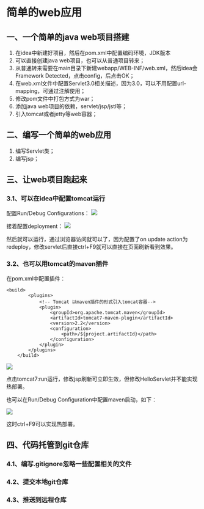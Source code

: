 # 简单的web应用

## 一、一个简单的java web项目搭建

1. 在idea中新建好项目，然后在pom.xml中配置编码环境，JDK版本
2. 可以直接创建java web项目，也可以从普通项目转来；
3. 从普通转来需要在main目录下新建webapp/WEB-INF/web.xml，然后idea会Framework Detected，点击config，后点击OK；
4. 在web.xml文件中配置Servlet3.0相关描述，因为3.0，可以不用配置url-mapping，可通过注解使用；
5. 修改pom文件中打包方式为war；
6. 添加java web项目的依赖，servlet/jsp/jstl等；
7. 引入tomcat或者jetty等web容器；

## 二、编写一个简单的web应用

1. 编写Servlet类；
2. 编写jsp；

## 三、让web项目跑起来

### 3.1、可以在idea中配置tomcat运行

配置Run/Debug Configurations：
![](http://p0zk0k5xl.bkt.clouddn.com/web-growth01.png)

接着配置deployment：
![](http://p0zk0k5xl.bkt.clouddn.com/web-growth02.png)

然后就可以运行，通过浏览器访问就可以了，因为配置了on update action为redeploy，修改servlet后直接ctrl+F9就可以直接在页面刷新看到效果。

### 3.2、也可以用tomcat的maven插件

在pom.xml中配置插件：

```$xslt
<build>
        <plugins>
            <!-- Tomcat 以maven插件的形式引入tomcat容器-->
            <plugin>
                <groupId>org.apache.tomcat.maven</groupId>
                <artifactId>tomcat7-maven-plugin</artifactId>
                <version>2.2</version>
                <configuration>
                    <path>/${project.artifactId}</path>
                </configuration>
            </plugin>
        </plugins>
    </build>
```
![](http://p0zk0k5xl.bkt.clouddn.com/web-growth03.png)

点击tomcat7:run运行，修改jsp刷新可立即生效，但修改HelloServlet并不能实现热部署。

也可以在Run/Debug Configuration中配置maven启动，如下：

![](http://p0zk0k5xl.bkt.clouddn.com/web-growth04.png)

这时ctrl+F9可以实现热部署。

## 四、代码托管到git仓库

### 4.1、编写.gitignore忽略一些配置相关的文件

### 4.2、提交本地git仓库

### 4.3、推送到远程仓库
